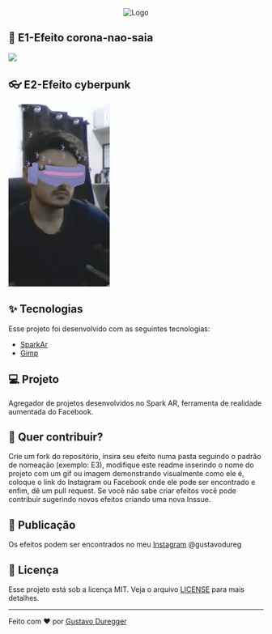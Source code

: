 <p align="center">
  <img alt="Logo" src="https://scontent.fcgh17-1.fna.fbcdn.net/v/t39.2365-6/76870833_509761306273232_5468210970943815680_n.svg?_nc_cat=108&_nc_sid=ad8a9d&_nc_oc=AQkvmZj-7UiPG_3VDLEw4vhRR3OaBw73KkXq-SG8x8Z_5nCqg7NX5mDf5TjNq974-eeJRK4u6sgMpU2OJn2mljW6&_nc_ht=scontent.fcgh17-1.fna&oh=8323918ca07fec4bb855cd061353f868&oe=5E985015" width="300px">
</p>
     
## 🦠 E1-Efeito corona-nao-saia     
  <img src="https://github.com/GustavoDuregger/Spark_AR/blob/master/E1/textures/ezgif.com-video-to-gif.gif" width="200px">
  
## :eyeglasses: E2-Efeito cyberpunk     
  <img src="https://github.com/GustavoDuregger/Spark_AR/blob/master/E2/cyberpunk/textures/gif.gif" width="200px">
     
## :sparkles: Tecnologias

Esse projeto foi desenvolvido com as seguintes tecnologias:

- [SparkAr](https://sparkar.facebook.com/ar-studio/)
- [Gimp](https://www.gimp.org/)

## 💻 Projeto

Agregador de projetos desenvolvidos no Spark AR, ferramenta de realidade aumentada do Facebook.

## 🔬 Quer contribuir?
Crie um fork do repositório, insira seu efeito numa pasta seguindo o padrão de nomeação (exemplo: E3), modifique este readme inserindo o nome do projeto com um gif ou imagem demonstrando visualmente como ele é, coloque o link do Instagram ou Facebook onde ele pode ser encontrado e enfim, dê um pull request.
Se você não sabe criar efeitos você pode contribuir sugerindo novos efeitos criando uma nova Inssue.

## :art: Publicação

Os efeitos podem ser encontrados no meu [Instagram](https://www.instagram.com/gustavodureg/) @gustavodureg

## :memo: Licença

Esse projeto está sob a licença MIT. Veja o arquivo [LICENSE](LICENSE.md) para mais detalhes.

---

Feito com ♥ por [Gustavo Duregger](https://gduregger.com)
